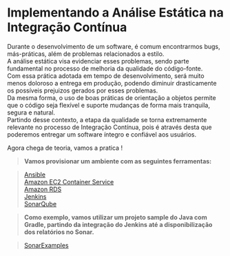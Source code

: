 # Implementando a Análise Estática na Integração Contínua

Durante o desenvolvimento de um software, é comum encontrarmos bugs, más-práticas, além de problemas relacionados a estilo.<br />
A análise estática visa evidenciar esses problemas, sendo parte fundamental no processo de melhoria da qualidade do código-fonte.<br />
Com essa prática adotada em tempo de desenvolvimento, será muito menos doloroso a entrega em produção, podendo diminuir drasticamente os possíveis prejuizos gerados por esses problemas.<br />
Da mesma forma, o uso de boas práticas de orientação a objetos permite que o código seja flexível e suporte mudanças de forma mais tranquila, segura e natural.<br />
Partindo desse contexto, a etapa da qualidade se torna extremamente relevante no processo de Integração Contínua, pois é através desta que poderemos entregar um software íntegro e confiável aos usuários.<br />

Agora chega de teoria, vamos a pratica !

> **Vamos provisionar um ambiente com as seguintes ferramentas:**

> [Ansible](https://www.ansible.com/)<br />
> [Amazon EC2 Container Service](https://aws.amazon.com/pt/ecs/)<br />
> [Amazon RDS](https://aws.amazon.com/pt/rds/)<br />
> [Jenkins](https://jenkins.io/index.html)<br />
> [SonarQube](http://www.sonarqube.org/)<br />

> **Como exemplo, vamos utilizar um projeto sample do Java com Gradle, partindo da integração do Jenkins até a disponibilização dos relatórios no Sonar.**

> [SonarExamples](https://github.com/SonarSource/sonar-examples)
